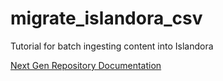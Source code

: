 # migrate_islandora_csv
Tutorial for batch ingesting content into Islandora

[Next Gen Repository Documentation](https://github.com/donrichards/migrate_islandora_csv)
